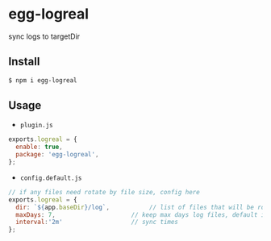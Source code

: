 # egg-logreal

sync logs to targetDir 

## Install

```bash
$ npm i egg-logreal
```

## Usage

- `plugin.js`

```js
exports.logreal = {
  enable: true,
  package: 'egg-logreal',
};
```

- `config.default.js`

```js
// if any files need rotate by file size, config here
exports.logreal = {
  dir: `${app.baseDir}/log`,           // list of files that will be rotated by hour
  maxDays: 7,                     // keep max days log files, default is `7`. Set `0` to keep all logs
  interval:'2m'                   // sync times  
};
```

